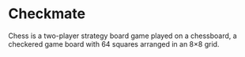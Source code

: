 # Checkmate
Chess is a two-player strategy board game played on a chessboard, a checkered game board with 64 squares arranged in an 8×8 grid. 
